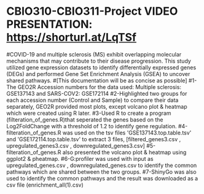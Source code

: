 # CBIO310-CBIO311-Project  VIDEO PRESENTATION: https://shorturl.at/LqTSf
#COVID-19 and multiple sclerosis (MS) exhibit overlapping molecular mechanisms that may contribute to their disease progression. This study utilized gene expression datasets to identify differentially expressed genes (DEGs) and performed Gene Set Enrichment Analysis (GSEA) to uncover shared pathways.
#[This documentation will be as concise as possible]
#1-The GEO2R Accession numbers for the data used: Multiple sclerosis: GSE137143 and SARS-COV2: GSE172114
#2-Highlighted two groups for each accession number (Control and Sample) to compare their data separately, GEO2R provided most plots, except volcano plot & heatmap which were created using R later.
#3-Used R to create a program (filteration_of_genes.R)that seperated the genes based on the Log2FoldChange with a threshold of 1.2 to identify gene regulation. 
#4-filteration_of_genes.R was used on the tsv files 'GSE137143.top.table.tsv' and 'GSE172114.top.table.tsv' to extract 3 files, [filtered_genes3.csv , upregulated_genes3.csv , downregulated_genes3.csv] 
#5-filteration_of_genes.R also presented the volcano plot & heatmap using ggplot2 & pheatmap.
#6-G:profiler was used with input as upregulated_genes.csv , downregulated_genes.csv to identify the common pathways which are shared between the two groups.
#7-ShinyGo was also used to identify the common pathways and the result was downloaded as a csv file (enrichment_all(1).csv)

